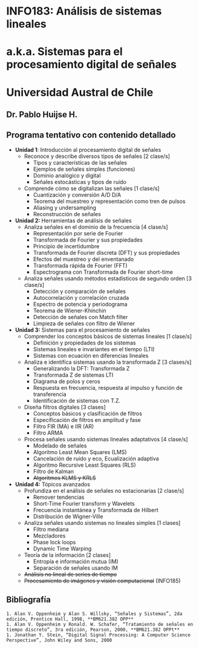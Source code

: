 # INFO183: Análisis de sistemas lineales
# a.k.a. Sistemas para el procesamiento digital de señales
# Universidad Austral de Chile
## Dr. Pablo Huijse H.

## Programa tentativo con contenido detallado

- **Unidad 1**: Introducción al procesamiento digital de señales
    - Reconoce y describe diversos tipos de señales [2 clase/s]
        - Tipos y características de las señales
        - Ejemplos de señales simples (funciones)
        - Dominio analógico y digital
        - Señales estocásticas y tipos de ruido
    - Comprende cómo se digitalizan las señales [1 clase/s]
        - Cuantización  y conversión A/D D/A
        - Teorema del muestreo y representación como tren de pulsos
        - Aliasing y undersampling
        - Reconstrucción de señales
- **Unidad 2:** Herramientas de análisis de señales
    - Analiza señales en el dominio de la frecuencia [4 clase/s]
        - Representación por serie de Fourier
        - Transformada de Fourier y sus propiedades
        - Principio de incertidumbre
        - Transformada de Fourier discreta (DFT) y sus propiedades
        - Efectos del muestreo y del enventanado
        - Transformada rápida de Fourier (FFT)
        - Espectrograma con Transformada de Fourier short-time
    - Analiza señales usando métodos estadísticos de segundo orden [3 clase/s]
        - Detección y comparación de señales
        - Autocorrelación y correlación cruzada
        - Espectro de potencia y periodograma
        - Teorema de Wiener-Khinchin
        - Detección de señales con Match filter
        - Limpieza de señales con filtro de Wiener
- **Unidad 3:** Sistemas para el procesamiento de señales 
    - Comprender los conceptos básicos de sistemas lineales [1 clase/s]
        - Definición y propiedades de los sistemas
        - Sistemas lineales e invariantes en el tiempo (LTI)
        - Sistemas con ecuación en diferencias lineales
    - Analiza e identifica sistemas usando la transformada Z [3 clases/s]
        - Generalizando la DFT: Transformada Z
        - Transformada Z de sistemas LTI
        - Diagrama de polos y ceros
        - Respuesta en frecuencia, respuesta al impulso y función de transferencia
        - Identificación de sistemas con T.Z.
    - Diseña filtros digitales [3 clases]
        - Conceptos básicos y clasificación de filtros
        - Especificación de filtros en amplitud y fase
        - Filtro FIR (MA) e IIR (AR)
        - Filtro ARMA
    - Procesa señales usando sistemas lineales adaptativos [4 clase/s]
        - Modelado de señales
        - Algoritmo Least Mean Squares (LMS)
        - Cancelación de ruido y eco, Ecualización adaptiva
        - Algoritmo Recursive Least Squares (RLS)
        - Filtro de Kalman
        - ~~Algoritmos KLMS y KRLS~~
- **Unidad 4:** Tópicos avanzados
    - Profundiza en el análisis de señales no estacionarias [2 clase/s]
        - Remover tendencias
        - Short-Time Fourier transform y Wavelets
        - Frecuencia instantánea y Transformada de Hilbert
        - Distribución de Wigner-Ville
    - Analiza señales usando sistemas no lineales simples [1 clases]
        - Filtro mediana
        - Mezcladores
        - Phase lock loops
        - Dynamic Time Warping
    - Teoría de la información [2 clases]
        - Entropía e información mutua (IM)
        - Separación de señales usando IM
    - ~~Análisis no lineal de series de tiempo~~
    - ~~Procesamiento de imágenes y visión computacional~~ (INFO185)

## Bibliografía
    1. Alan V. Oppenheim y Alan S. Willsky, “Señales y Sistemas”, 2da edición, Prentice Hall, 1998, **BM621.382 OPP**
    1. Alan V. Oppenheim y Ronald. W. Schafer, “Tratamiento de señales en tiempo discreto”, 3ra edición, Pearson, 2000, **BM621.382 OPPt**
    1. Jonathan Y. Stein, “Digital Signal Processing: A Computer Science Perspective”, John Wiley and Sons, 2000

